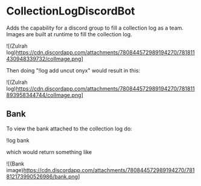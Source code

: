 # CollectionLogDiscordBot

Adds the capability for a discord group to fill a collection log as a team. Images are built at runtime to fill the collection log.

![(Zulrah log)https://cdn.discordapp.com/attachments/780844572989194270/781811430948339732/colImage.png]

Then doing "!log add uncut onyx" would result in this:

![(Zulrah log)https://cdn.discordapp.com/attachments/780844572989194270/781811893958344744/colImage.png]

## Bank

To view the bank attached to the collection log do:

!log bank

which would return something like

![(Bank image)https://cdn.discordapp.com/attachments/780844572989194270/781812173990526986/bank.png]
